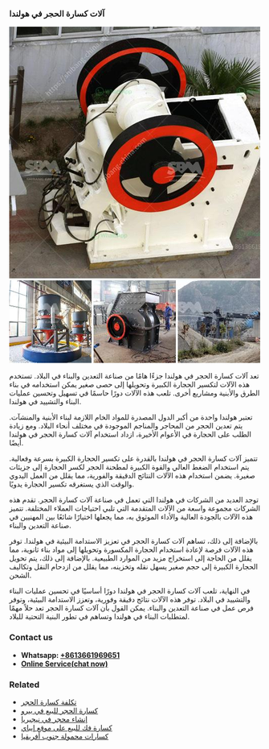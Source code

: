 <h3>آلات كسارة الحجر في هولندا</h3><img src='1701746214.jpg' alt=''><p>تعد آلات كسارة الحجر في هولندا جزءًا هامًا من صناعة التعدين والبناء في البلاد. تستخدم هذه الآلات لتكسير الحجارة الكبيرة وتحويلها إلى حصى صغير يمكن استخدامه في بناء الطرق والأبنية ومشاريع أخرى. تلعب هذه الآلات دورًا حاسمًا في تسهيل وتحسين عمليات البناء والتشييد في هولندا.</p><p>تعتبر هولندا واحدة من أكبر الدول المصدرة للمواد الخام اللازمة لبناء الأبنية والمنشآت. يتم تعدين الحجر من المحاجر والمناجم الموجودة في مختلف أنحاء البلاد. ومع زيادة الطلب على الحجارة في الأعوام الأخيرة، ازداد استخدام آلات كسارة الحجر في هولندا أيضًا.</p><p>تتميز آلات كسارة الحجر في هولندا بالقدرة على تكسير الحجارة الكبيرة بسرعة وفعالية. يتم استخدام الضغط العالي والقوة الكبيرة لمطحنة الحجر لكسر الحجارة إلى جزيئات صغيرة. يضمن استخدام هذه الآلات النتائج الدقيقة والفورية، مما يقلل من العمل اليدوي والوقت الذي يستغرقه تكسير الحجارة يدويًا.</p><p>توجد العديد من الشركات في هولندا التي تعمل في صناعة آلات كسارة الحجر. تقدم هذه الشركات مجموعة واسعة من الآلات المتقدمة التي تلبي احتياجات العملاء المختلفة. تتميز هذه الآلات بالجودة العالية والأداء الموثوق به، مما يجعلها اختيارًا شائعًا بين المهنيين في صناعة التعدين والبناء.</p><p>بالإضافة إلى ذلك، تساهم آلات كسارة الحجر في تعزيز الاستدامة البيئية في هولندا. توفر هذه الآلات فرصة لإعادة استخدام الحجارة المكسورة وتحويلها إلى مواد بناء ثانوية، مما يقلل من الحاجة إلى استخراج مزيد من الموارد الطبيعية. بالإضافة إلى ذلك، يتم تحويل الحجارة الكبيرة إلى حجم صغير يسهل نقله وتخزينه، مما يقلل من ازدحام النقل وتكاليف الشحن.</p><p>في النهاية، تلعب آلات كسارة الحجر في هولندا دورًا أساسيًا في تحسين عمليات البناء والتشييد في البلاد. توفر هذه الآلات نتائج دقيقة وفورية، وتعزز الاستدامة البيئية، وتوفر فرص عمل في صناعة التعدين والبناء. يمكن القول بأن آلات كسارة الحجر تعد حلاً مهمًا لمتطلبات البناء في هولندا وتساهم في تطور البنية التحتية للبلاد.</p><h3>Contact us</h3><ul><li><strong>Whatsapp:&nbsp;<a href="https://wa.me/8613661969651">+8613661969651</a></strong></li><li><a href="https://swt.shibang-china.com/?git&amp;zhl&amp;آلات كسارة الحجر في هولندا"><strong>Online Service(chat now)</strong></a></li></ul><h3>Related</h3><ul><li><a href='تكلفة كسارة الحجر.md'>تكلفة كسارة الحجر</a></li><li><a href='كسارة الحجر للبيع في بيرو.md'>كسارة الحجر للبيع في بيرو</a></li><li><a href='إنشاء محجر في نيجيريا.md'>إنشاء محجر في نيجيريا</a></li><li><a href='كسارة فك للبيع على موقع إيباي.md'>كسارة فك للبيع على موقع إيباي</a></li><li><a href='كسارات محمولة جنوب أفريقيا.md'>كسارات محمولة جنوب أفريقيا</a></li></ul>